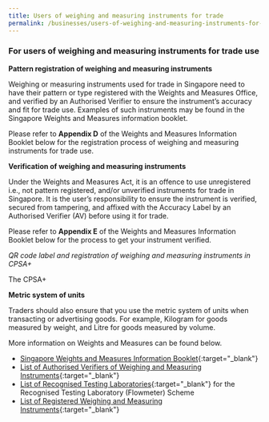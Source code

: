 ```yaml
---
title: Users of weighing and measuring instruments for trade
permalink: /businesses/users-of-weighing-and-measuring-instruments-for-trade-use
---
```

### For users of weighing and measuring instruments for trade use


**Pattern registration of weighing and measuring instruments**

Weighing or measuring instruments used for trade in Singapore need to have their pattern or type registered with the Weights and Measures Office, and verified by an Authorised Verifier to ensure the instrument’s accuracy and fit for trade use. Examples of such instruments may be found in the Singapore Weights and Measures information booklet. 

Please refer to **Appendix D** of the Weights and Measures Information Booklet below for the registration process of weighing and measuring instruments for trade use.


**Verification of weighing and measuring instruments**

Under the Weights and Measures Act, it is an offence to use unregistered i.e., not pattern registered, and/or unverified instruments for trade in Singapore. It is the user’s responsibility to ensure the instrument is verified, secured from tampering, and affixed with the Accuracy Label by an Authorised Verifier (AV) before using it for trade. 

Please refer to **Appendix E** of the Weights and Measures Information Booklet below for the process to get your instrument verified. 

*QR code label and registration of weighing and measuring instruments in CPSA+*

The CPSA+

**Metric system of units**

Traders should also ensure that you use the metric system of units when transacting or advertising goods. For example, Kilogram for goods measured by weight, and Litre for goods measured by volume.


More information on Weights and Measures can be found below.

* [Singapore Weights and Measures Information Booklet](/files/businesses/wmo_info_booklet.pdf){:target="_blank"}
* [List of Authorised Verifiers of Weighing and Measuring Instruments](/files/businesses/authorised-verifiers-list.pdf){:target="_blank"}
* [List of Recognised Testing Laboratories](/files/businesses/list_of_rtl.pdf){:target="_blank"} for the Recognised Testing Laboratory (Flowmeter) Scheme
* [List of Registered Weighing and Measuring Instruments](https://cpsa.enterprisesg.gov.sg/totalagility/forms/custom/publicsite/login.html){:target="_blank"}